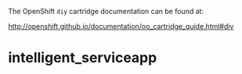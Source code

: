 The OpenShift `diy` cartridge documentation can be found at:

http://openshift.github.io/documentation/oo_cartridge_guide.html#diy
# intelligent_serviceapp
